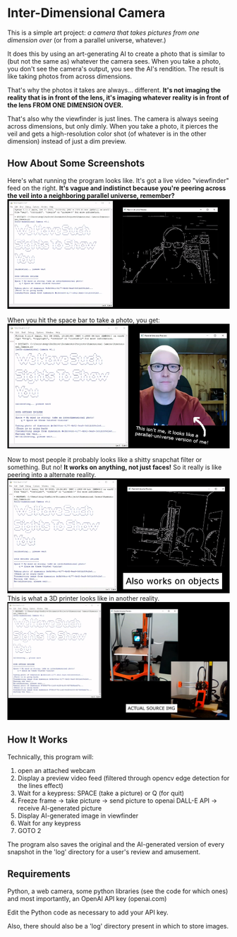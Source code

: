 # Inter-Dimensional Camera
This is a simple art project: *a camera that takes pictures from one dimension over* (or from a parallel universe, whatever.)  

It does this by using an art-generating AI to create a photo that is similar to (but not the same as) whatever the camera sees. When you take a photo, you don't see the camera's output, you see the AI's rendition.  The result is like taking photos from across dimensions.

That's why the photos it takes are always... different.  **It's not imaging the reality that is in front of the lens, it's imaging whatever reality is in front of the lens FROM ONE DIMENSION OVER.**

That's also why the viewfinder is just lines. The camera is always seeing across dimensions, but only dimly.  When you take a photo, it pierces the veil and gets a high-resolution color shot (of whatever is in the other dimension) instead of just a dim preview.

## How About Some Screenshots

Here's what running the program looks like. It's got a live video "viewfinder" feed on the right.  **It's vague and indistinct because you're peering across the veil into a neighboring parallel universe, remember?**
![Demo1](https://github.com/MovingSymbols/Interdimensional-Camera/blob/main/Demo1.png)

When you hit the space bar to take a photo, you get:
![Demo2](https://github.com/MovingSymbols/Interdimensional-Camera/blob/main/Demo2.png)

Now to most people it probably looks like a shitty snapchat filter or something. But no! **It works on anything, not just faces!**  So it really is like peering into a alternate reality.
![Demo4](https://github.com/MovingSymbols/Interdimensional-Camera/blob/main/Demo4.png)
This is what a 3D printer looks like in another reality.
![Demo5](https://github.com/MovingSymbols/Interdimensional-Camera/blob/main/Demo5.png)


## How It Works
Technically, this program will:
1. open an attached webcam
2. Display a preview video feed (filtered through opencv edge detection for the lines effect)
3. Wait for a keypress: SPACE (take a picture) or Q (for quit)
4. Freeze frame -> take picture -> send picture to openai DALL-E API -> receive AI-generated picture
5. Display AI-generated image in viewfinder
6. Wait for any keypress
7. GOTO 2

The program also saves the original and the AI-generated version of every snapshot in the 'log' directory for a user's review and amusement.

## Requirements
Python, a web camera, some python libraries (see the code for which ones) and most importantly, an OpenAI API key (openai.com)

Edit the Python code as necessary to add your API key.

Also, there should also be a 'log' directory present in which to store images.
